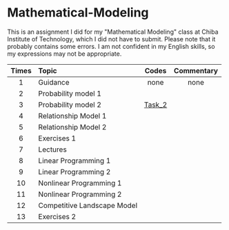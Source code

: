 # Mathematical-Modeling

This is an assignment I did for my "Mathematical Modeling" class at Chiba Institute of Technology, which I did not have to submit.
Please note that it probably contains some errors.
I am not confident in my English skills, so my expressions may not be appropriate.

| Times |Topic| Codes | Commentary |
|:-----------:|:-----------|:------------:|:------------:|
| 1 |Guidance|none|none |
| 2 |Probability model 1 |||
| 3 |Probability model 2|[Task_2](https://github.com/ShinnosukeAsaga/Mathematical-Modeling/blob/main/Task_2.ipynb) |    |
| 4 |Relationship Model 1| ||
| 5 |Relationship Model 2|  |    |
| 6 |Exercises 1 | ||
| 7 |Lectures|  |    |
| 8 |Linear Programming 1| ||
| 9 |Linear Programming 2|  |    |
| 10 |Nonlinear Programming 1| ||
| 11 |Nonlinear Programming 2|  |    |
| 12 |Competitive Landscape Model| ||
| 13 |Exercises 2|  |    |
